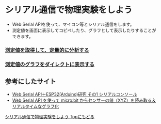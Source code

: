 # シリアル通信で物理実験をしよう

* Web Serial APIを使って、マイコン等とシリアル通信をします。
* 測定値を画面に表示してコピペしたり、グラフとして表示したりすることができます。


### [測定値を取得して、定量的に分析する](https://phys-ken.github.io/webserial_app/valueapp.html)

### [測定値のグラフをダイレクトに表示する](https://phys-ken.github.io/webserial_app/graphapp.html)

## 参考にしたサイト
* [Web Serial API＋ESP32(Arduino)研究 その1 シリアルコンソール](https://lang-ship.com/blog/work/web-serial-api-esp32-01-console/)
* [Web Serial API を使って micro:bit からセンサーの値（XYZ）を読み取る＆リアルタイムなグラフ化](https://qiita.com/youtoy/items/6394a5570ddd54a2ce87)

[シリアル通信で物理実験をしよう Topにもどる](https://phys-ken.github.io/webserial_app
)